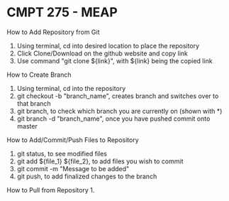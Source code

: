 # CMPT 275 - MEAP

How to Add Repository from Git
1. Using terminal, cd into desired location to place the repository
2. Click Clone/Download on the github website and copy link 
3. Use command "git clone ${link}", with ${link} being the copied link

How to Create Branch
1. Using terminal, cd into the repository
2. git checkout -b "branch_name", creates branch and switches over to that branch
3. git branch, to check which branch you are currently on (shown with *)
4. git branch -d "branch_name", once you have pushed commit onto master

How to Add/Commit/Push Files to Repository
1. git status, to see modified files
2. git add ${file_1} ${file_2}, to add files you wish to commit
3. git commit -m "Message to be added"
4. git push, to add finalized changes to the branch

How to Pull from Repository
1. 
